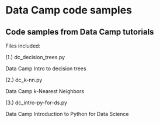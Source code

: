 # Data Camp code samples
## Code samples from Data Camp tutorials

Files included:

(1.) dc_decision_trees.py

Data Camp Intro to decision trees

(2.) dc_k-nn.py

Data Camp k-Nearest Neighbors


(3.) dc_intro-py-for-ds.py

Data Camp Introduction to Python for Data Science
